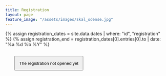 ```yaml
---
title: Registration
layout: page
feature_image: "/assets/images/skal_odense.jpg"
---
```


{% assign registration_dates = site.data.dates | where: "id", "registration" %}
{% assign registration_end = registration_dates[0].entries[0].to | date: "%a %d %b %Y" %}

<div markdown="1" class="text-justify">
<p style="margin:2em;" class="text-center">
    <button style="padding:1em;" type="button" class="btn btn-primary btn-lg disabled">The registration not opened yet</button>
</p>
<div class="clearfix"></div>

</div>